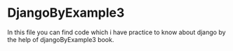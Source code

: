 # DjangoByExample3
In this file you can find code which i have practice to know about django by the help of djangoByExample3 book. 

